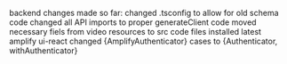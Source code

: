 backend changes made so far:
changed .tsconfig to allow for old schema code
changed all API imports to proper generateClient code 
moved necessary fiels from video resources to src code files
installed latest amplify ui-react
changed {AmplifyAuthenticator} cases to {Authenticator, withAuthenticator}